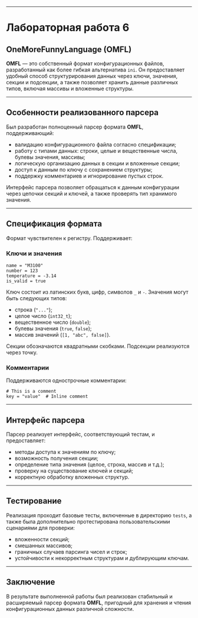 
---

# Лабораторная работа 6

## OneMoreFunnyLanguage (OMFL)

**OMFL** — это собственный формат конфигурационных файлов, разработанный как более гибкая альтернатива `ini`. Он предоставляет удобный способ структурирования данных через ключи, значения, секции и подсекции, а также позволяет хранить данные различных типов, включая массивы и вложенные структуры.

---

## Особенности реализованного парсера

Был разработан полноценный парсер формата **OMFL**, поддерживающий:

- валидацию конфигурационного файла согласно спецификации;
- работу с типами данных: строки, целые и вещественные числа, булевы значения, массивы;
- логическую организацию данных в секции и вложенные секции;
- доступ к данным по ключу с сохранением структуры;
- поддержку комментариев и игнорирование пустых строк.

Интерфейс парсера позволяет обращаться к данным конфигурации через цепочки секций и ключей, а также проверять тип хранимого значения.

---

## Спецификация формата

Формат чувствителен к регистру. Поддерживает:

### Ключи и значения

```text
name = "M3100"
number = 123
temperature = -3.14
is_valid = true
```

Ключ состоит из латинских букв, цифр, символов `_` и `-`. Значения могут быть следующих типов:

- строка (`"..."`);
- целое число (`int32_t`);
- вещественное число (`double`);
- булевы значения (`true`, `false`);
- массив значений (`[1, "abc", false]`).

Секции обозначаются квадратными скобками. Подсекции реализуются через точку.


### Комментарии

Поддерживаются однострочные комментарии:

```text
# This is a comment
key = "value"  # Inline comment
```

---

## Интерфейс парсера

Парсер реализует интерфейс, соответствующий тестам, и предоставляет:

- методы доступа к значениям по ключу;
- возможность получения секции;
- определение типа значения (целое, строка, массив и т.д.);
- проверку на существование ключей и секций;
- корректную обработку вложенных структур.

---

## Тестирование

Реализация проходит базовые тесты, включенные в директорию `tests`, а также была дополнительно протестирована пользовательскими сценариями для проверки:

- вложенности секций;
- смешанных массивов;
- граничных случаев парсинга чисел и строк;
- устойчивости к некорректным структурам и дублирующим ключам.

---

## Заключение

В результате выполненной работы был реализован стабильный и расширяемый парсер формата **OMFL**, пригодный для хранения и чтения конфигурационных данных различной сложности.